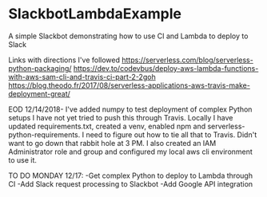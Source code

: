 # SlackbotLambdaExample
A simple Slackbot demonstrating how to use CI and Lambda to deploy to Slack

Links with directions I've followed
https://serverless.com/blog/serverless-python-packaging/
https://dev.to/codevbus/deploy-aws-lambda-functions-with-aws-sam-cli-and-travis-ci-part-2-2goh
https://blog.theodo.fr/2017/08/serverless-applications-aws-travis-make-deployment-great/

EOD 12/14/2018- I've added numpy to test deployment of complex Python setups
I have not yet tried to push this through Travis.
Locally I have updated requirements.txt, created a venv, enabled npm and serverless-python-requirements.
I need to figure out how to tie all that to Travis. Didn't want to go down that rabbit hole at 3 PM.
I also created an IAM Administrator role and group and configured my local aws cli environment to use it.

TO DO MONDAY 12/17:
-Get complex Python to deploy to Lambda through CI
-Add Slack request processing to Slackbot
-Add Google API integration